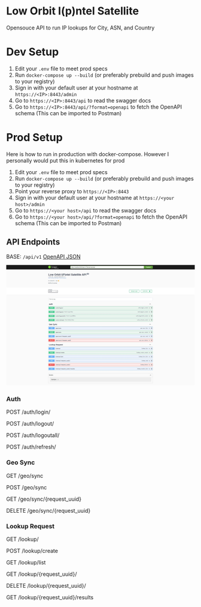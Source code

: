 # Low Orbit I(p)ntel Satellite

Opensouce API to run IP lookups for City, ASN, and Country


# Dev Setup

1. Edit your `.env` file to meet prod specs
2. Run `docker-compose up --build` (or preferably prebuild and push images to your registry)
4. Sign in with your default user at your hostname at `https://<IP>:8443/admin`
6. Go to `https://<IP>:8443/api` to read the swagger docs
7. Go to `https://<IP>:8443/api/?format=openapi` to fetch the OpenAPI schema (This can be imported to Postman)

# Prod Setup

Here is how to run in production with docker-compose. However I personally would put this in kubernetes for prod

1. Edit your `.env` file to meet prod specs
2. Run `docker-compose up --build` (or preferably prebuild and push images to your registry)
3. Point your reverse proxy to `https://<IP>:8443` 
4. Sign in with your default user at your hostname at `https://<your host>/admin`
6. Go to `https://<your host>/api` to read the swagger docs
7. Go to `https://<your host>/api/?format=openapi` to fetch the OpenAPI schema (This can be imported to Postman)


## API Endpoints
BASE: `/api/v1`
[OpenAPI JSON](docs/openapi.json)

![swagger](docs/swagger.jpg)


### Auth

POST /auth/login/

POST /auth/logout/

POST /auth/logoutall/

POST /auth/refresh/

### Geo Sync
GET /geo/sync

POST /geo/sync

GET /geo/sync/{request_uuid}

DELETE /geo/sync/{request_uuid}

### Lookup Request

GET /lookup/

POST /lookup/create

GET /lookup/list

GET /lookup/{request_uuid}/

DELETE /lookup/{request_uuid}/

GET /lookup/{request_uuid}/results